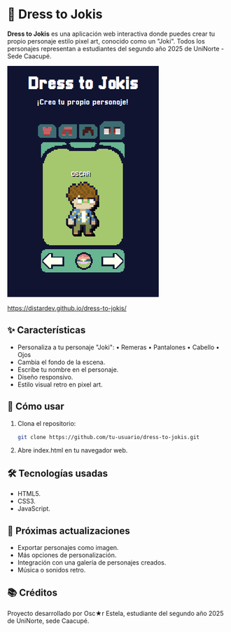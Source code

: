 # 🎨 Dress to Jokis

**Dress to Jokis** es una aplicación web interactiva donde puedes crear tu propio personaje estilo pixel art, conocido como un "Joki". Todos los personajes representan a estudiantes del segundo año 2025 de UniNorte - Sede Caacupé.

![preview](preview.png)

https://distardev.github.io/dress-to-jokis/

## ✨ Características

- Personaliza a tu personaje "Joki":
  • Remeras
  • Pantalones
  • Cabello
  • Ojos
- Cambia el fondo de la escena.
- Escribe tu nombre en el personaje.
- Diseño responsivo.
- Estilo visual retro en pixel art.

## 🚀 Cómo usar

1. Clona el repositorio:
   ```bash
   git clone https://github.com/tu-usuario/dress-to-jokis.git
2. Abre index.html en tu navegador web.

## 🛠️ Tecnologías usadas
-  HTML5.
-  CSS3.
-  JavaScript.

## 📌 Próximas actualizaciones
- Exportar personajes como imagen.
- Más opciones de personalización.
- Integración con una galería de personajes creados.
- Música o sonidos retro.


## 📚 Créditos

Proyecto desarrollado por Osc★r Estela, estudiante del segundo año 2025 de UniNorte, sede Caacupé.
